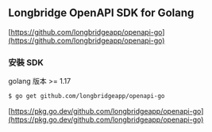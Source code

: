 ## Longbridge OpenAPI SDK for Golang

[https://github.com/longbridgeapp/openapi-go](https://github.com/longbridgeapp/openapi-go)

### 安裝 SDK

golang 版本 >= 1.17

```bash
$ go get github.com/longbridgeapp/openapi-go
```

[https://pkg.go.dev/github.com/longbridgeapp/openapi-go](https://pkg.go.dev/github.com/longbridgeapp/openapi-go)
